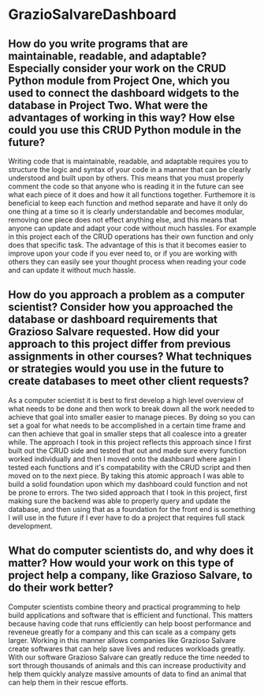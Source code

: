 # GrazioSalvareDashboard

## How do you write programs that are maintainable, readable, and adaptable? Especially consider your work on the CRUD Python module from Project One, which you used to connect the dashboard widgets to the database in Project Two. What were the advantages of working in this way? How else could you use this CRUD Python module in the future?

Writing code that is maintainable, readable, and adaptable requires you to structure the logic and syntax of your code in a manner that can be clearly understood and built upon by others. This means that you must properly comment the code so that anyone who is reading it in the future can see what each piece of it does and how it all functions together. Furthemore it is beneficial to keep each function and method separate and have it only do one thing at a time so it is clearly understandable and becomes modular, removing one piece does not effect anything else, and this means that anyone can update and adapt your code without much hassles. For example in this project each of the CRUD operations has their own function and only does that specific task. The advantage of this is that it becomes easier to improve upon your code if you ever need to, or if you are working with others they can easily see your thought process when reading your code and can update it without much hassle.

## How do you approach a problem as a computer scientist? Consider how you approached the database or dashboard requirements that Grazioso Salvare requested. How did your approach to this project differ from previous assignments in other courses? What techniques or strategies would you use in the future to create databases to meet other client requests?

As a computer scientist it is best to first develop a high level overview of what needs to be done and then work to break down all the work needed to achieve that goal into smaller easier to manage pieces. By doing so you can set a goal for what needs to be accomplished in a certain time frame and can then achieve that goal in smaller steps that all coalesce into a greater while. The approach I took in this project reflects this approach since I first built out the CRUD side and tested that out and made sure every function worked individually and then I moved onto the dashboard where again I tested each functions and it's compatability with the CRUD script and then moved on to the next piece. By taking this atomic approach I was able to build a solid foundation upon which my dashboard could function and not be prone to errors. The two sided approach that I took in this project, first making sure the backend was able to properly query and update the database, and then using that as a foundation for the front end is something I will use in the future if I ever have to do a project that requires full stack development.

## What do computer scientists do, and why does it matter? How would your work on this type of project help a company, like Grazioso Salvare, to do their work better?

Computer scientists combine theory and practical programming to help build applications and software that is efficient and functional. This matters because having code that runs efficiently can help boost performance and reveneue greatly for a company and this can scale as a company gets larger. Working in this manner allows companies like Grazioso Salvare create softwares that can help save lives and reduces workloads greatly. With our software Grazioso Salvare can greatly reduce the time needed to sort through thousands of animals and this can increase productivity and help them quickly analyze massive amounts of data to find an animal that can help them in their rescue efforts.
